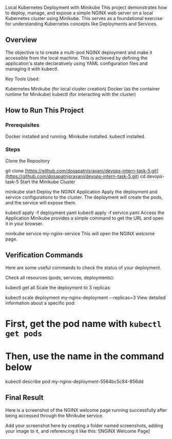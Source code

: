 Local Kubernetes Deployment with Minikube
This project demonstrates how to deploy, manage, and expose a simple NGINX web server on a local Kubernetes cluster using Minikube. This serves as a foundational exercise for understanding Kubernetes concepts like Deployments and Services.

## Overview
The objective is to create a multi-pod NGINX deployment and make it accessible from the local machine. This is achieved by defining the application's state declaratively using YAML configuration files and managing it with kubectl.

Key Tools Used:

Kubernetes
Minikube (for local cluster creation)
Docker (as the container runtime for Minikube)
kubectl (for interacting with the cluster)
## How to Run This Project
### Prerequisites
Docker installed and running.
Minikube installed.
kubectl installed.
### Steps
Clone the Repository

git clone [https://github.com/dosapatnisravani/devops-intern-task-5.git](https://github.com/dosapatnisravani/devops-intern-task-5.git)
cd devops-task-5
Start the Minikube Cluster

minikube start
Deploy the NGINX Application Apply the deployment and service configurations to the cluster. The deployment will create the pods, and the service will expose them.

kubectl apply -f deployment.yaml
kubectl apply -f service.yaml
Access the Application Minikube provides a simple command to get the URL and open it in your browser.

minikube service my-nginx-service
This will open the NGINX welcome page.

## Verification Commands
Here are some useful commands to check the status of your deployment.

Check all resources (pods, services, deployments):

kubectl get all
Scale the deployment to 3 replicas:

kubectl scale deployment my-nginx-deployment --replicas=3
View detailed information about a specific pod:

# First, get the pod name with `kubectl get pods`
# Then, use the name in the command below
kubectl describe pod my-nginx-deployment-5564bc5c84-856dd
## Final Result
Here is a screenshot of the NGINX welcome page running successfully after being accessed through the Minikube service.

Add your screenshot here by creating a folder named screenshots, adding your image to it, and referencing it like this: ![NGINX Welcome Page]
